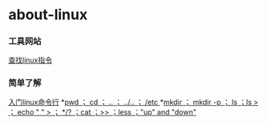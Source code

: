 # about-linux

### 工具网站
[查找linux指令](https://wangchujiang.com/linux-command/)


### 简单了解
[入门linux命令行](https://ubuntu.com/tutorials/command-line-for-beginners#5-moving-and-manipulating-files)
  *[pwd ； cd ； .. ； ../.. ； /etc ](https://ubuntu.com/tutorials/command-line-for-beginners#3-opening-a-terminal)
  *[mkdir ； mkdir -p ； ls ；ls >  ； echo " " > ；  */?  ；cat  ；>>   ；less  ；"up" and "down" ](https://ubuntu.com/tutorials/command-line-for-beginners#4-creating-folders-and-files)

